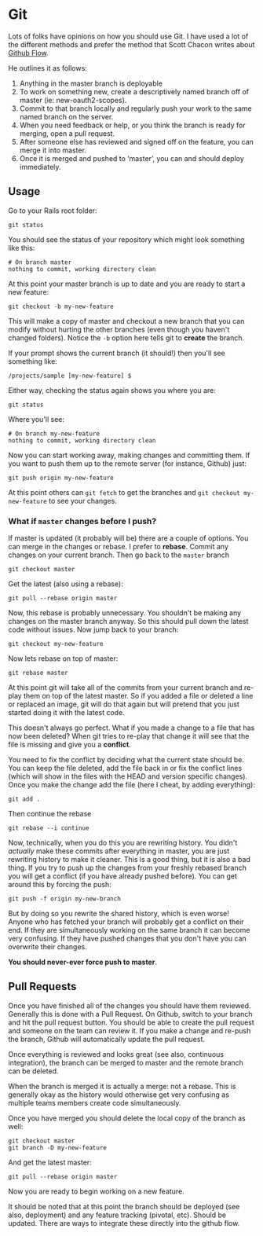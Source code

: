# Git

Lots of folks have opinions on how you should use Git. I have used a lot of the different methods and prefer the method that Scott Chacon writes about [Github Flow](http://scottchacon.com/2011/08/31/github-flow.html).

He outlines it as follows:

1. Anything in the master branch is deployable
2. To work on something new, create a descriptively named branch off of master (ie: new-oauth2-scopes).
3. Commit to that branch locally and regularly push your work to the same named branch on the server.
4. When you need feedback or help, or you think the branch is ready for merging, open a pull request.
5. After someone else has reviewed and signed off on the feature, you can merge it into master.
6. Once it is merged and pushed to ‘master’, you can and should deploy immediately.

## Usage

Go to your Rails root folder:

    git status
   
You should see the status of your repository which might look something like this:

    # On branch master
    nothing to commit, working directory clean

At this point your master branch is up to date and you are ready to start a new feature:

    git checkout -b my-new-feature

This will make a copy of master and checkout a new branch that you can modify without hurting the other branches (even though you haven't changed folders). Notice the `-b` option here tells git to **create** the branch. 

If your prompt shows the current branch (it should!) then you'll see something like:

    /projects/sample [my-new-feature] $
    
Either way, checking the status again shows you where you are:

    git status
    
Where you'll see:

    # On branch my-new-feature
    nothing to commit, working directory clean        
    
Now you can start working away, making changes and committing them. If you want to push them up to the remote server (for instance, Github) just:

    git push origin my-new-feature
    
At this point others can `git fetch` to get the branches and `git checkout my-new-feature` to see your changes.

### What if `master` changes before I push?

If master is updated (it probably will be) there are a couple of options. You can merge in the changes or rebase. I prefer to **rebase**. Commit any changes on your current branch. Then go back to the `master` branch

    git checkout master
    
Get the latest (also using a rebase):

    git pull --rebase origin master
    
Now, this rebase is probably unnecessary. You shouldn't be making any changes on the master branch anyway. So this should pull down the latest code without issues. Now jump back to your branch:

    git checkout my-new-feature
    
Now lets rebase on top of master:

    git rebase master
    
At this point git will take all of the commits from your current branch and re-play them on top of the latest master. So if you added a file or deleted a line or replaced an image, git will do that again but will pretend that you just started doing it with the latest code. 

This doesn't always go perfect. What if you made a change to a file that has now been deleted? When git tries to re-play that change it will see that the file is missing and give you a **conflict**.

You need to fix the conflict by deciding what the current state should be. You can keep the file deleted, add the file back in or fix the conflict lines (which will show in the files with the HEAD and version specific changes). Once you make the change add the file (here I cheat, by adding everything):

    git add .
    
Then continue the rebase

    git rebase --i continue
    
Now, technically, when you do this you are rewriting history. You didn't _actually_ make these commits after everything in master, you are just rewriting history to make it cleaner. This is a good thing, but it is also a bad thing. If you try to push up the changes from your freshly rebased branch you will get a conflict (if you have already pushed before). You can get around this by forcing the push:

    git push -f origin my-new-branch
    
But by doing so you rewrite the shared history, which is even worse! Anyone who has fetched your branch will probably get a conflict on their end. If they are simultaneously working on the same branch it can become very confusing. If they have pushed changes that you don't have you can overwrite their changes.

**You should never-ever force push to master**. 

## Pull Requests

Once you have finished all of the changes you should have them reviewed. Generally this is done with a Pull Request. On Github, switch to your branch and hit the pull request button. You should be able to create the pull request and someone on the team can review it. If you make a change and re-push the branch, Github will automatically update the pull request.

Once everything is reviewed and looks great (see also, continuous integration), the branch can be merged to master and the remote branch can be deleted. 

When the branch is merged it is actually a merge: not a rebase. This is generally okay as the history would otherwise get very confusing as multiple teams members create code simultaneously.

Once you have merged you should delete the local copy of the branch as well:

    git checkout master
    git branch -D my-new-feature

And get the latest master:

    git pull --rebase origin master
    
Now you are ready to begin working on a new feature.

It should be noted that at this point the branch should be deployed (see also, deployment) and any feature tracking (pivotal, etc). Should be updated. There are ways to integrate these directly into the github flow. 